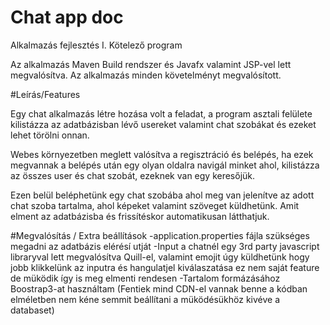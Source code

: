 # Chat app doc
Alkalmazás fejlesztés I. Kötelező program

Az alkalmazás Maven Build rendszer és Javafx valamint JSP-vel lett megvalósítva.
Az alkalmazás minden követelményt megvalósított.

#Leírás/Features

Egy chat alkalmazás létre hozása volt a feladat, a program asztali felülete kilistázza az adatbázisban lévő usereket valamint chat szobákat
és ezeket lehet törölni onnan.

Webes környezetben meglett valósítva a regisztráció és belépés, ha ezek megvannak a belépés után egy olyan oldalra navigál minket ahol,
kilistázza az összes user és chat szobát, ezeknek van egy keresőjük.

Ezen belül beléphetünk egy chat szobába ahol meg van jelenítve az adott chat szoba tartalma, ahol képeket valamint szöveget küldhetünk.
Amit elment az adatbázisba és frissítéskor automatikusan látthatjuk.

#Megvalósítás / Extra beállítások
  -application.properties fájla szükséges megadni az adatbázis elérésí utját
  -Input a chatnél egy 3rd party javascript libraryval lett megvalósítva Quill-el, 
  valamint emojit úgy küldhetünk hogy jobb klikkelünk az inputra és hangulatjel kiválaszatása ez nem saját feature de müködik így is meg elmenti rendesen
  -Tartalom formázásához Boostrap3-at használtam
  (Fentiek mind CDN-el vannak benne a kódban elméletben nem kéne semmit beállítani a müködésükhöz kivéve a databaset)


    

